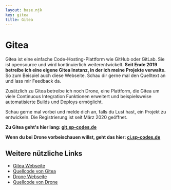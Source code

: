 ```yaml
---
layout: base.njk
key: gitea
title: Gitea
---
```

# Gitea

Gitea ist eine einfache Code-Hosting-Plattform wie GitHub oder GitLab. Sie ist opensource und wird kontinuierlich weiterentwickelt. __Seit Ende 2019 betreibe ich eine eigene Gitea Instanz, in der ich meine Projekte verwalte.__ So zum Beispiel auch diese Webseite. Schau dir gerne mal den Quelltext an und lass mir Feedback da.

Zusätzlich zu Gitea betreibe ich noch Drone, eine Plattform, die Gitea um viele Continuous Integration Funktionen erweitert und beispielsweise automatisierte Builds und Deploys ermöglicht.

Schau gerne mal vorbei und melde dich an, falls du Lust hast, ein Projekt zu entwickeln. Die Registrierung ist seit März 2020 geöffnet.

__Zu Gitea geht's hier lang: [git.sp-codes.de](https://git.sp-codes.de)__

__Wenn du bei Drone vorbeischauen willst, geht das hier: [ci.sp-codes.de](https://ci.sp-codes.de)__


## Weitere nützliche Links

* [Gitea Webseite](https://gitea.io/en-us/)
* [Quellcode von Gitea](https://github.com/go-gitea/gitea)
* [Drone Webseite](https://drone.io/)
* [Quellcode von Drone](https://github.com/drone/drone)

